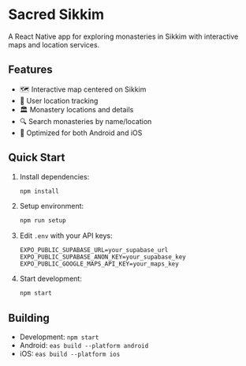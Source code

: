 # Sacred Sikkim

A React Native app for exploring monasteries in Sikkim with interactive maps and location services.

## Features

- 🗺️ Interactive map centered on Sikkim
- 📍 User location tracking
- 🏛️ Monastery locations and details
- 🔍 Search monasteries by name/location
- 📱 Optimized for both Android and iOS

## Quick Start

1. Install dependencies:
   ```bash
   npm install
   ```

2. Setup environment:
   ```bash
   npm run setup
   ```

3. Edit `.env` with your API keys:
   ```env
   EXPO_PUBLIC_SUPABASE_URL=your_supabase_url
   EXPO_PUBLIC_SUPABASE_ANON_KEY=your_supabase_key
   EXPO_PUBLIC_GOOGLE_MAPS_API_KEY=your_maps_key
   ```

4. Start development:
   ```bash
   npm start
   ```

## Building

- Development: `npm start`
- Android: `eas build --platform android`
- iOS: `eas build --platform ios`